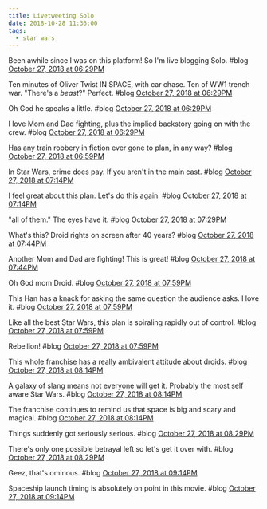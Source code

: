 ```yaml
---
title: Livetweeting Solo
date: 2018-10-28 11:36:00
tags:
  - star wars
---
```


Been awhile since I was on this platform! So I'm live blogging Solo. #blog
[October 27, 2018 at 06:29PM](http://twitter.com/astralfrontier/status/1056354444139347969)

<!-- more -->

Ten minutes of Oliver Twist IN SPACE, with car chase. Ten of WW1 trench war. "There's a *beast*?" Perfect. #blog
[October 27, 2018 at 06:29PM](http://twitter.com/astralfrontier/status/1056354804442624000)

Oh God he speaks a little. #blog
[October 27, 2018 at 06:29PM](http://twitter.com/astralfrontier/status/1056355370363305985)

I love Mom and Dad fighting, plus the implied backstory going on with the crew. #blog
[October 27, 2018 at 06:29PM](http://twitter.com/astralfrontier/status/1056356904547438593)

Has any train robbery in fiction ever gone to plan, in any way? #blog
[October 27, 2018 at 06:59PM](http://twitter.com/astralfrontier/status/1056363874088247296)

In Star Wars, crime does pay. If you aren't in the main cast. #blog
[October 27, 2018 at 07:14PM](http://twitter.com/astralfrontier/status/1056365060916838401)

I feel great about this plan. Let's do this again. #blog
[October 27, 2018 at 07:14PM](http://twitter.com/astralfrontier/status/1056367092453203968)

"all of them." The eyes have it. #blog
[October 27, 2018 at 07:29PM](http://twitter.com/astralfrontier/status/1056372201262182403)

What's this? Droid rights on screen after 40 years? #blog
[October 27, 2018 at 07:44PM](http://twitter.com/astralfrontier/status/1056373219450486784)

Another Mom and Dad are fighting! This is great! #blog
[October 27, 2018 at 07:44PM](http://twitter.com/astralfrontier/status/1056375895731036160)

Oh God mom Droid. #blog
[October 27, 2018 at 07:59PM](http://twitter.com/astralfrontier/status/1056376096759771136)

This Han has a knack for asking the same question the audience asks. I love it. #blog
[October 27, 2018 at 07:59PM](http://twitter.com/astralfrontier/status/1056377241951592448)

Like all the best Star Wars, this plan is spiraling rapidly out of control. #blog
[October 27, 2018 at 07:59PM](http://twitter.com/astralfrontier/status/1056378089645596672)

Rebellion! #blog
[October 27, 2018 at 07:59PM](http://twitter.com/astralfrontier/status/1056379305771491328)

This whole franchise has a really ambivalent attitude about droids. #blog
[October 27, 2018 at 08:14PM](http://twitter.com/astralfrontier/status/1056380099593793537)

A galaxy of slang means not everyone will get it. Probably the most self aware Star Wars. #blog
[October 27, 2018 at 08:14PM](http://twitter.com/astralfrontier/status/1056380967911182336)

The franchise continues to remind us that space is big and scary and magical. #blog
[October 27, 2018 at 08:14PM](http://twitter.com/astralfrontier/status/1056382475599933441)

Things suddenly got seriously serious. #blog
[October 27, 2018 at 08:29PM](http://twitter.com/astralfrontier/status/1056384905595109376)

There's only one possible betrayal left so let's get it over with. #blog
[October 27, 2018 at 08:29PM](http://twitter.com/astralfrontier/status/1056385744246210560)

Geez, that's ominous. #blog
[October 27, 2018 at 09:14PM](http://twitter.com/astralfrontier/status/1056395425308073986)

Spaceship launch timing is absolutely on point in this movie. #blog
[October 27, 2018 at 09:14PM](http://twitter.com/astralfrontier/status/1056396053061132289)